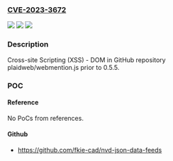 ### [CVE-2023-3672](https://cve.mitre.org/cgi-bin/cvename.cgi?name=CVE-2023-3672)
![](https://img.shields.io/static/v1?label=Product&message=plaidweb%2Fwebmention.js&color=blue)
![](https://img.shields.io/static/v1?label=Version&message=unspecified%3C%200.5.5%20&color=brighgreen)
![](https://img.shields.io/static/v1?label=Vulnerability&message=CWE-79%20Improper%20Neutralization%20of%20Input%20During%20Web%20Page%20Generation%20('Cross-site%20Scripting')&color=brighgreen)

### Description

Cross-site Scripting (XSS) - DOM in GitHub repository plaidweb/webmention.js prior to 0.5.5.

### POC

#### Reference
No PoCs from references.

#### Github
- https://github.com/fkie-cad/nvd-json-data-feeds

